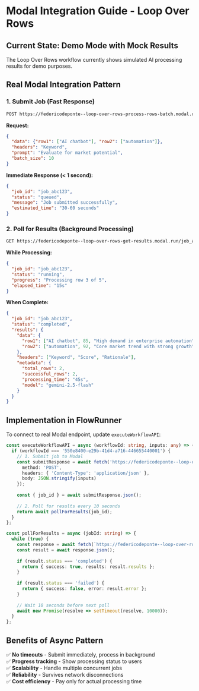 # Modal Integration Guide - Loop Over Rows

## Current State: Demo Mode with Mock Results
The Loop Over Rows workflow currently shows simulated AI processing results for demo purposes.

## Real Modal Integration Pattern

### 1. **Submit Job (Fast Response)**
```bash
POST https://federicodeponte--loop-over-rows-process-rows-batch.modal.run
```

**Request:**
```json
{
  "data": {"row1": ["AI chatbot"], "row2": ["automation"]},
  "headers": "Keyword", 
  "prompt": "Evaluate for market potential",
  "batch_size": 10
}
```

**Immediate Response (< 1 second):**
```json
{
  "job_id": "job_abc123",
  "status": "queued", 
  "message": "Job submitted successfully",
  "estimated_time": "30-60 seconds"
}
```

### 2. **Poll for Results (Background Processing)**
```bash
GET https://federicodeponte--loop-over-rows-get-results.modal.run/job_abc123
```

**While Processing:**
```json
{
  "job_id": "job_abc123",
  "status": "running",
  "progress": "Processing row 3 of 5",
  "elapsed_time": "15s"
}
```

**When Complete:**
```json
{
  "job_id": "job_abc123", 
  "status": "completed",
  "results": {
    "data": {
      "row1": ["AI chatbot", 85, "High demand in enterprise automation"],
      "row2": ["automation", 92, "Core market trend with strong growth"]
    },
    "headers": ["Keyword", "Score", "Rationale"],
    "metadata": {
      "total_rows": 2,
      "successful_rows": 2,
      "processing_time": "45s",
      "model": "gemini-2.5-flash"
    }
  }
}
```

## Implementation in FlowRunner

To connect to real Modal endpoint, update `executeWorkflowAPI`:

```typescript
const executeWorkflowAPI = async (workflowId: string, inputs: any) => {
  if (workflowId === '550e8400-e29b-41d4-a716-446655440001') {
    // 1. Submit job to Modal
    const submitResponse = await fetch('https://federicodeponte--loop-over-rows-process-rows-batch.modal.run', {
      method: 'POST',
      headers: { 'Content-Type': 'application/json' },
      body: JSON.stringify(inputs)
    });
    
    const { job_id } = await submitResponse.json();
    
    // 2. Poll for results every 10 seconds
    return await pollForResults(job_id);
  }
};

const pollForResults = async (jobId: string) => {
  while (true) {
    const response = await fetch(`https://federicodeponte--loop-over-rows-get-results.modal.run/${jobId}`);
    const result = await response.json();
    
    if (result.status === 'completed') {
      return { success: true, results: result.results };
    }
    
    if (result.status === 'failed') {
      return { success: false, error: result.error };
    }
    
    // Wait 10 seconds before next poll
    await new Promise(resolve => setTimeout(resolve, 10000));
  }
};
```

## Benefits of Async Pattern

✅ **No timeouts** - Submit immediately, process in background  
✅ **Progress tracking** - Show processing status to users  
✅ **Scalability** - Handle multiple concurrent jobs  
✅ **Reliability** - Survives network disconnections  
✅ **Cost efficiency** - Pay only for actual processing time 